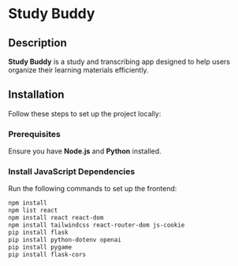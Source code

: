 # Study Buddy

## Description
**Study Buddy** is a study and transcribing app designed to help users organize their learning materials efficiently.

## Installation

Follow these steps to set up the project locally:

### Prerequisites
Ensure you have **Node.js** and **Python** installed.

### Install JavaScript Dependencies
Run the following commands to set up the frontend:

```sh
npm install
npm list react
npm install react react-dom
npm install tailwindcss react-router-dom js-cookie
pip install flask
pip install python-dotenv openai
pip install pygame
pip install flask-cors

